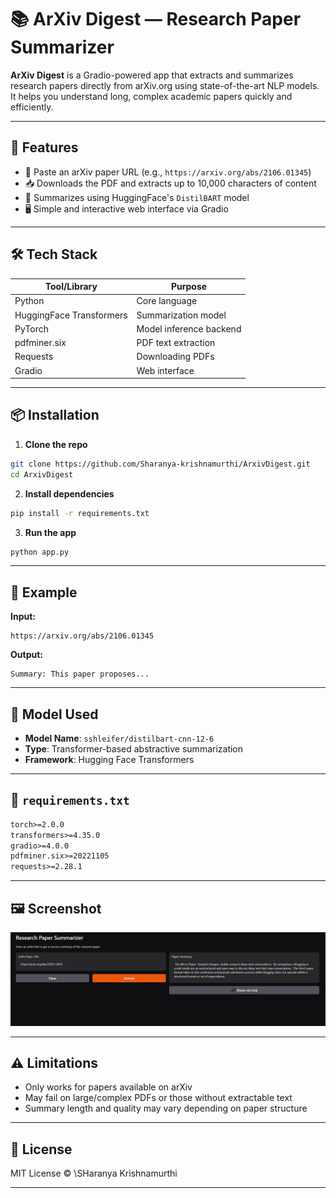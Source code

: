 # 📚 ArXiv Digest — Research Paper Summarizer

**ArXiv Digest** is a Gradio-powered app that extracts and summarizes research papers directly from arXiv.org using state-of-the-art NLP models. It helps you understand long, complex academic papers quickly and efficiently.

---

## 🚀 Features

- 🔗 Paste an arXiv paper URL (e.g., `https://arxiv.org/abs/2106.01345`)
- 📥 Downloads the PDF and extracts up to 10,000 characters of content
- 🧠 Summarizes using HuggingFace's `DistilBART` model
- 🖥️ Simple and interactive web interface via Gradio

---

## 🛠️ Tech Stack

| Tool/Library          | Purpose                                  |
|-----------------------|------------------------------------------|
| Python                | Core language                            |
| HuggingFace Transformers | Summarization model                  |
| PyTorch               | Model inference backend                  |
| pdfminer.six          | PDF text extraction                      |
| Requests              | Downloading PDFs                         |
| Gradio                | Web interface                            |

---

## 📦 Installation

1. **Clone the repo**

```bash
git clone https://github.com/Sharanya-krishnamurthi/ArxivDigest.git
cd ArxivDigest
````

2. **Install dependencies**

```bash
pip install -r requirements.txt
```

3. **Run the app**

```bash
python app.py
```

---

## 📜 Example

**Input:**

```
https://arxiv.org/abs/2106.01345
```

**Output:**

```
Summary: This paper proposes...
```

---

## 🧪 Model Used

* **Model Name**: `sshleifer/distilbart-cnn-12-6`
* **Type**: Transformer-based abstractive summarization
* **Framework**: Hugging Face Transformers

---

## 🧾 `requirements.txt`

```txt
torch>=2.0.0
transformers>=4.35.0
gradio>=4.0.0
pdfminer.six>=20221105
requests>=2.28.1
```

---

## 🖼️ Screenshot

![ArXiv Digest UI](arxiv_digest_ui.png)

---

## ⚠️ Limitations

* Only works for papers available on arXiv
* May fail on large/complex PDFs or those without extractable text
* Summary length and quality may vary depending on paper structure

---

## 📜 License

MIT License © \SHaranya Krishnamurthi

---

